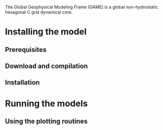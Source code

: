 The Global Geophysical Modeling Frame (GAME) is a global non-hydrostatic hexagonal C grid dynamical core.

# Installing the model

## Prerequisites

## Download and compilation

## Installation

# Running the models

## Using the plotting routines
